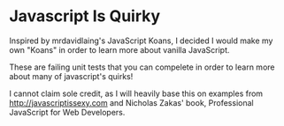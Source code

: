 Javascript Is Quirky 
==============================================

Inspired by mrdavidlaing's JavaScript Koans, I decided I would make my own "Koans" in order to learn more about vanilla JavaScript.

These are failing unit tests that you can compelete in order to learn more about many of javascript's quirks!  

I cannot claim sole credit, as I will heavily base this on examples from http://javascriptissexy.com and Nicholas Zakas' book, Professional JavaScript for Web Developers.